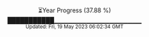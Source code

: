 <p align="center">
⏳Year Progress (37.88 %) <br>
███████████▁▁▁▁▁▁▁▁▁▁▁▁▁▁▁▁▁▁▁ <br>
<sub>Updated: Fri, 19 May 2023 06:02:34 GMT</sub>
</p>

